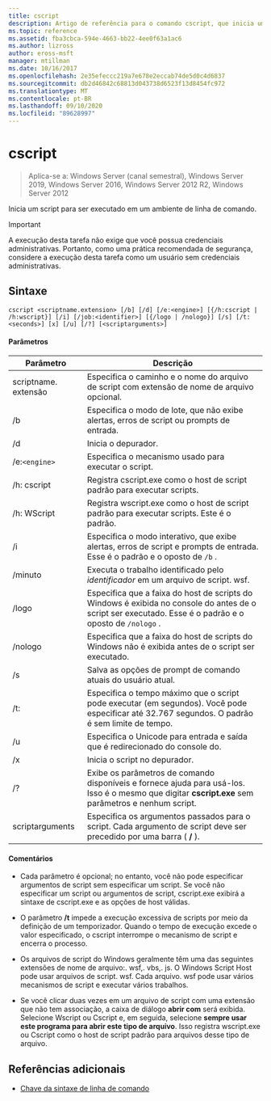 ```yaml
---
title: cscript
description: Artigo de referência para o comando cscript, que inicia um script para que ele seja executado em um ambiente de linha de comando.
ms.topic: reference
ms.assetid: fba3cbca-594e-4663-bb22-4ee0f63a1ac6
ms.author: lizross
author: eross-msft
manager: mtillman
ms.date: 10/16/2017
ms.openlocfilehash: 2e35efeccc219a7e678e2eccab74de5d0c4d6837
ms.sourcegitcommit: db2d46842c68813d043738d6523f13d8454fc972
ms.translationtype: MT
ms.contentlocale: pt-BR
ms.lasthandoff: 09/10/2020
ms.locfileid: "89628997"
---
```

# <a name="cscript"></a>cscript

> Aplica-se a: Windows Server (canal semestral), Windows Server 2019, Windows Server 2016, Windows Server 2012 R2, Windows Server 2012

Inicia um script para ser executado em um ambiente de linha de comando.

>[!IMPORTANT]
> A execução desta tarefa não exige que você possua credenciais administrativas. Portanto, como uma prática recomendada de segurança, considere a execução desta tarefa como um usuário sem credenciais administrativas.

## <a name="syntax"></a>Sintaxe

```
cscript <scriptname.extension> [/b] [/d] [/e:<engine>] [{/h:cscript | /h:wscript}] [/i] [/job:<identifier>] [{/logo | /nologo}] [/s] [/t:<seconds>] [x] [/u] [/?] [<scriptarguments>]
```

#### <a name="parameters"></a>Parâmetros

| Parâmetro | Descrição |
| --------- | ----------- |
| scriptname. extensão | Especifica o caminho e o nome do arquivo de script com extensão de nome de arquivo opcional. |
| /b | Especifica o modo de lote, que não exibe alertas, erros de script ou prompts de entrada. |
| /d | Inicia o depurador. |
| /e:`<engine>` | Especifica o mecanismo usado para executar o script. |
| /h: cscript | Registra cscript.exe como o host de script padrão para executar scripts. |
| /h: WScript | Registra wscript.exe como o host de script padrão para executar scripts. Este é o padrão. |
| /i | Especifica o modo interativo, que exibe alertas, erros de script e prompts de entrada. Esse é o padrão e o oposto de `/b` . |
| /minuto<identifier> | Executa o trabalho identificado pelo *identificador* em um arquivo de script. wsf. |
| /logo | Especifica que a faixa do host de scripts do Windows é exibida no console do antes de o script ser executado. Esse é o padrão e o oposto de `/nologo` . |
| /nologo | Especifica que a faixa do host de scripts do Windows não é exibida antes de o script ser executado. |
| /s | Salva as opções de prompt de comando atuais do usuário atual. |
| /t:<seconds> | Especifica o tempo máximo que o script pode executar (em segundos). Você pode especificar até 32.767 segundos. O padrão é sem limite de tempo. |
| /u | Especifica o Unicode para entrada e saída que é redirecionado do console do. |
| /x | Inicia o script no depurador. |
| /? | Exibe os parâmetros de comando disponíveis e fornece ajuda para usá-los. Isso é o mesmo que digitar **cscript.exe** sem parâmetros e nenhum script. |
| scriptarguments | Especifica os argumentos passados para o script. Cada argumento de script deve ser precedido por uma barra ( **/** ). |

#### <a name="remarks"></a>Comentários

- Cada parâmetro é opcional; no entanto, você não pode especificar argumentos de script sem especificar um script. Se você não especificar um script ou argumentos de script, cscript.exe exibirá a sintaxe de cscript.exe e as opções de host válidas.

- O parâmetro **/t** impede a execução excessiva de scripts por meio da definição de um temporizador. Quando o tempo de execução excede o valor especificado, o cscript interrompe o mecanismo de script e encerra o processo.

- Os arquivos de script do Windows geralmente têm uma das seguintes extensões de nome de arquivo:. wsf,. vbs,. js. O Windows Script Host pode usar arquivos de script. wsf. Cada arquivo. wsf pode usar vários mecanismos de script e executar vários trabalhos.

- Se você clicar duas vezes em um arquivo de script com uma extensão que não tem associação, a caixa de diálogo **abrir com** será exibida. Selecione Wscript ou Cscript e, em seguida, selecione **sempre usar este programa para abrir este tipo de arquivo**. Isso registra wscript.exe ou Cscript como o host de script padrão para arquivos desse tipo de arquivo.

## <a name="additional-references"></a>Referências adicionais

- [Chave da sintaxe de linha de comando](command-line-syntax-key.md)
